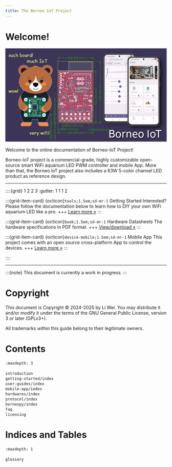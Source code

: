 ```yaml
---
title: The Borneo IoT Project
---
```


# Welcome!

![banner](images/borneo-hero.jpg)

Welcome to the online documentation of Borneo-IoT Project!

Borneo-IoT project is a commercial-grade, highly customizable open-source smart WiFi aquarium LED PWM controller and mobile App. More than that, the Borneo IoT project also includes a 63W 5-color channel LED product as reference design.

---

::::{grid} 1 2 2 3
:gutter: 1 1 1 2

:::{grid-item-card} {octicon}`tools;1.5em;sd-mr-1` Getting Started
Interested? Please follow the documentation below to learn how to DIY your own WiFi aquarium LED like a pro.
+++
[Learn more »](getting-started)
:::

:::{grid-item-card} {octicon}`book;1.5em;sd-mr-1` Hardware Datasheets
The hardware specifications in PDF format.
+++
[View/download »](https://github.com/borneo-iot/borneo/tree/master/hw/datasheets)
:::

:::{grid-item-card} {octicon}`device-mobile;1.5em;sd-mr-1` Mobile App
This project comes with an open source cross-platform App to control the devices.
+++
[Learn more »](mobile-app)
:::

::::

---

:::{note}
This document is currently a work in progress.
:::

# Copyright

This document is Copyright © 2024-2025 by Li Wei. You may distribute it and/or modify it under the terms of the GNU General Public License, version 3 or later (GPLv3+).

All trademarks within this guide belong to their legitimate owners.

# Contents

```{toctree}
:maxdepth: 3

introduction
getting-started/index
user-guides/index
mobile-app/index
hardwares/index
protocol/index
borneopy/index
faq
licensing
```


# Indices and Tables

```{toctree}
:maxdepth: 1

glossary
```
